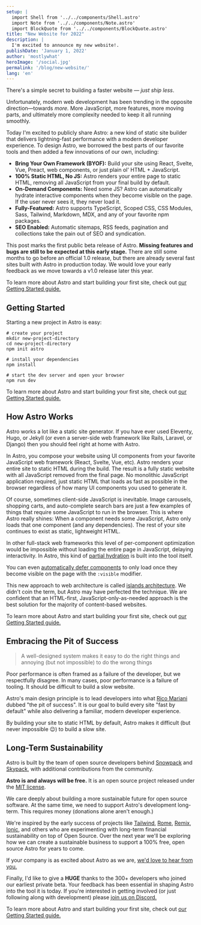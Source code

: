 ```yaml
---
setup: |
  import Shell from '../../components/Shell.astro'
  import Note from '../../components/Note.astro'
  import BlockQuote from '../../components/BlockQuote.astro'
title: "New Website for 2022"
description: | 
  I'm excited to announce my new website!.
publishDate: 'January 1, 2022'
author: 'mostlywhat'
heroImage: '/social.jpg'
permalink: '/blog/new-website/'
lang: 'en'
---
```

There's a simple secret to building a faster website — *just ship less*. 

Unfortunately, modern web development has been trending in the opposite direction—towards *more.* More JavaScript, more features, more moving parts, and ultimately more complexity needed to keep it all running smoothly.

Today I'm excited to publicly share Astro: a new kind of static site builder that delivers lightning-fast performance with a modern developer experience. To design Astro, we borrowed the best parts of our favorite tools and then added a few innovations of our own, including:

- **Bring Your Own Framework (BYOF):** Build your site using React, Svelte, Vue, Preact, web components, or just plain ol' HTML + JavaScript.
- **100% Static HTML, No JS:** Astro renders your entire page to static HTML, removing all JavaScript from your final build by default.
- **On-Demand Components:** Need some JS? Astro can automatically hydrate interactive components when they become visible on the page. If the user never sees it, they never load it.
- **Fully-Featured:** Astro supports TypeScript, Scoped CSS, CSS Modules, Sass, Tailwind, Markdown, MDX, and any of your favorite npm packages.
- **SEO Enabled:** Automatic sitemaps, RSS feeds, pagination and collections take the pain out of SEO and syndication.

This post marks the first public beta release of Astro. **Missing features and bugs are still to be expected at this early stage.** There are still some months to go before an official 1.0 release, but there are already several fast sites built with Astro in production today. We would love your early feedback as we move towards a v1.0 release later this year.

<Note>

  To learn more about Astro and start building your first site, check out [our Getting Started guide.](https://docs.astro.build)

</Note>

## Getting Started

Starting a new project in Astro is easy:

```shell
# create your project
mkdir new-project-directory
cd new-project-directory
npm init astro

# install your dependencies
npm install

# start the dev server and open your browser
npm run dev
```

<Note>

  To learn more about Astro and start building your first site, check out [our Getting Started guide.](https://docs.astro.build)

</Note>


## How Astro Works

Astro works a lot like a static site generator. If you have ever used Eleventy, Hugo, or Jekyll (or even a server-side web framework like Rails, Laravel, or Django) then you should feel right at home with Astro. 

In Astro, you compose your website using UI components from your favorite JavaScript web framework (React, Svelte, Vue, etc). Astro renders your entire site to static HTML during the build. The result is a fully static website with all JavaScript removed from the final page. No monolithic JavaScript application required, just  static HTML that loads as fast as possible in the browser regardless of how many UI components you used to generate it.

Of course, sometimes client-side JavaScript is inevitable. Image carousels, shopping carts, and auto-complete search bars are just a few examples of things that require some JavaScript to run in the browser. This is where Astro really shines: When a component needs some JavaScript, Astro only loads that one component (and any dependencies). The rest of your site continues to exist as static, lightweight HTML.

In other full-stack web frameworks this level of per-component optimization would be impossible without loading the entire page in JavaScript, delaying interactivity. In Astro, this kind of [partial hydration](https://addyosmani.com/blog/rehydration/) is built into the tool itself. 

You can even [automatically defer components](https://codepen.io/jonneal/full/ZELvMvw) to only load once they become visible on the page with the `:visible` modifier.

This new approach to web architecture is called [islands architecture](https://jasonformat.com/islands-architecture/). We didn't coin the term, but Astro may have perfected the technique. We are confident that an HTML-first, JavaScript-only-as-needed approach is the best solution for the majority of content-based websites.

<Note>

  To learn more about Astro and start building your first site, check out [our Getting Started guide.](https://docs.astro.build)

</Note>

## Embracing the Pit of Success

<BlockQuote author="Jeff Atwood" source="Falling Into The Pit of Success" sourceHref="https://blog.codinghorror.com/falling-into-the-pit-of-success/">

  A well-designed system makes it easy to do the right things and annoying (but not impossible) to do the wrong things

</BlockQuote>

Poor performance is often framed as a failure of the developer, but we respectfully disagree. In many cases, poor performance is a failure of tooling. It should be difficult to build a slow website. 

Astro's main design principle is to lead developers into what [Rico Mariani](https://twitter.com/ricomariani) dubbed "the pit of success". It is our goal to build every site "fast by default" while also delivering a familiar, modern developer experience. 

By building your site to static HTML by default, Astro makes it difficult (but never impossible 😉) to build a slow site.

## Long-Term Sustainability

Astro is built by the team of open source developers behind [Snowpack](https://snowpack.dev) and [Skypack](https://skypack.dev), with additional contributions from the community.

**Astro is and always will be free.** It is an open source project released under the [MIT license](https://github.com/withastro/astro/blob/main/LICENSE). 

We care deeply about building a more sustainable future for open source software.  At the same time, we need to support Astro's development long-term. This requires money (donations alone aren't enough.) 

We're inspired by the early success of projects like [Tailwind](https://tailwindcss.com/), [Rome](https://rome.tools/), [Remix](https://remix.run/), [Ionic](https://ionicframework.com/), and others who are experimenting with long-term financial sustainability on top of Open Source. Over the next year we'll be exploring how we can create a sustainable business to support a 100% free, open source Astro for years to come. 

If your company is as excited about Astro as we are, [we'd love to hear from you.](https://astro.build/chat)

Finally, I'd like to give a **HUGE** thanks to the 300+ developers who joined our earliest private beta. Your feedback has been essential in shaping Astro into the tool it is today. If you're interested in getting involved (or just following along with development) please [join us on Discord.](https://astro.build/chat)

<Note>

  To learn more about Astro and start building your first site, check out [our Getting Started guide.](https://docs.astro.build)

</Note>
